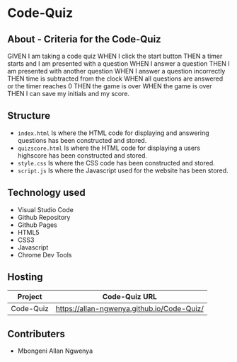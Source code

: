 # Code-Quiz

## About - Criteria for the Code-Quiz

GIVEN I am taking a code quiz WHEN I click the start button THEN a timer starts and I am presented with a question WHEN I answer a question THEN I am presented with another question WHEN I answer a question incorrectly THEN time is subtracted from the clock WHEN all questions are answered or the timer reaches 0 THEN the game is over WHEN the game is over THEN I can save my initials and my score.


## Structure

- `index.html` Is where the HTML code for displaying and answering questions has been constructed and stored. 
- `quizscore.html` Is where the HTML code for displaying a users highscore has been constructed and stored. 
- `style.css` Is where the CSS code has been constructed and stored. 
- `script.js` Is where the Javascript used for the website has been stored. 

## Technology used

- Visual Studio Code
- Github Repository
- Github Pages
- HTML5
- CSS3
- Javascript
- Chrome Dev Tools


## Hosting

| Project                            | Code-Quiz URL                                         |
|------------------------------------|-------------------------------------------------------|
| Code-Quiz                          | <https://allan-ngwenya.github.io/Code-Quiz/>          |


## Contributers

- Mbongeni Allan Ngwenya